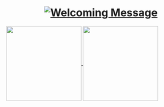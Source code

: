 <h1 align="center">
			<a href="">
				<img src="https://readme-typing-svg.demolab.com/?lines=Hi+there,+I'm+Muhammad Syiarul Amrullah;System+Development+Staff](https://readme-typing-svg.demolab.com?font=Fira+Code&pause=1000&color=F7D078&background=77FF3A00&center=true&vCenter=true&random=false&width=440&lines=Welcome+to+my+professional+profile😄;I+am+Muhammad+Syiarul+Amrullah" alt="Welcoming Message">
			</a>
		</h1>
<a href="https://github.com/muhammadarl/github-readme-stats">
  <img height=200 align="center" src="https://github-readme-stats.vercel.app/api?username=muhammadarl" />
</a>
<a href="https://github.com/muhammadarl/convoychat">
  <img height=200 align="center" src="https://github-readme-stats.vercel.app/api/top-langs?username=muhammadarl&layout=compact&langs_count=8&card_width=320" />
</a>


